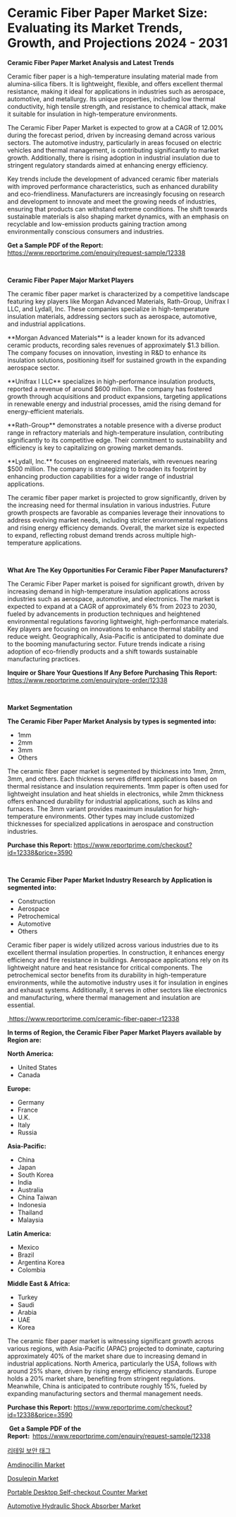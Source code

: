 <p><h1>Ceramic Fiber Paper Market Size: Evaluating its Market Trends, Growth, and Projections 2024 - 2031</h1></p><p><strong>Ceramic Fiber Paper Market Analysis and Latest Trends</strong></p>
<p><p>Ceramic fiber paper is a high-temperature insulating material made from alumina-silica fibers. It is lightweight, flexible, and offers excellent thermal resistance, making it ideal for applications in industries such as aerospace, automotive, and metallurgy. Its unique properties, including low thermal conductivity, high tensile strength, and resistance to chemical attack, make it suitable for insulation in high-temperature environments.</p><p>The Ceramic Fiber Paper Market is expected to grow at a CAGR of 12.00% during the forecast period, driven by increasing demand across various sectors. The automotive industry, particularly in areas focused on electric vehicles and thermal management, is contributing significantly to market growth. Additionally, there is rising adoption in industrial insulation due to stringent regulatory standards aimed at enhancing energy efficiency.</p><p>Key trends include the development of advanced ceramic fiber materials with improved performance characteristics, such as enhanced durability and eco-friendliness. Manufacturers are increasingly focusing on research and development to innovate and meet the growing needs of industries, ensuring that products can withstand extreme conditions. The shift towards sustainable materials is also shaping market dynamics, with an emphasis on recyclable and low-emission products gaining traction among environmentally conscious consumers and industries.</p></p>
<p><strong>Get a Sample PDF of the Report:&nbsp;</strong> <a href="https://www.reportprime.com/enquiry/request-sample/12338">https://www.reportprime.com/enquiry/request-sample/12338</a></p>
<p>&nbsp;</p>
<p><strong>Ceramic Fiber Paper Major Market Players</strong></p>
<p><p>The ceramic fiber paper market is characterized by a competitive landscape featuring key players like Morgan Advanced Materials, Rath-Group, Unifrax I LLC, and Lydall, Inc. These companies specialize in high-temperature insulation materials, addressing sectors such as aerospace, automotive, and industrial applications.</p><p>**Morgan Advanced Materials** is a leader known for its advanced ceramic products, recording sales revenues of approximately $1.3 billion. The company focuses on innovation, investing in R&D to enhance its insulation solutions, positioning itself for sustained growth in the expanding aerospace sector.</p><p>**Unifrax I LLC** specializes in high-performance insulation products, reported a revenue of around $600 million. The company has fostered growth through acquisitions and product expansions, targeting applications in renewable energy and industrial processes, amid the rising demand for energy-efficient materials.</p><p>**Rath-Group** demonstrates a notable presence with a diverse product range in refractory materials and high-temperature insulation, contributing significantly to its competitive edge. Their commitment to sustainability and efficiency is key to capitalizing on growing market demands.</p><p>**Lydall, Inc.** focuses on engineered materials, with revenues nearing $500 million. The company is strategizing to broaden its footprint by enhancing production capabilities for a wider range of industrial applications.</p><p>The ceramic fiber paper market is projected to grow significantly, driven by the increasing need for thermal insulation in various industries. Future growth prospects are favorable as companies leverage their innovations to address evolving market needs, including stricter environmental regulations and rising energy efficiency demands. Overall, the market size is expected to expand, reflecting robust demand trends across multiple high-temperature applications.</p></p>
<p>&nbsp;</p>
<p><strong>What Are The Key Opportunities For Ceramic Fiber Paper Manufacturers?</strong></p>
<p><p>The Ceramic Fiber Paper market is poised for significant growth, driven by increasing demand in high-temperature insulation applications across industries such as aerospace, automotive, and electronics. The market is expected to expand at a CAGR of approximately 6% from 2023 to 2030, fueled by advancements in production techniques and heightened environmental regulations favoring lightweight, high-performance materials. Key players are focusing on innovations to enhance thermal stability and reduce weight. Geographically, Asia-Pacific is anticipated to dominate due to the booming manufacturing sector. Future trends indicate a rising adoption of eco-friendly products and a shift towards sustainable manufacturing practices.</p></p>
<p><strong>Inquire or Share Your Questions If Any Before Purchasing This Report:</strong> <a href="https://www.reportprime.com/enquiry/pre-order/12338">https://www.reportprime.com/enquiry/pre-order/12338</a></p>
<p>&nbsp;</p>
<p><strong>Market Segmentation</strong></p>
<p><strong>The Ceramic Fiber Paper Market Analysis by types is segmented into:</strong></p>
<p><ul><li>1mm</li><li>2mm</li><li>3mm</li><li>Others</li></ul></p>
<p><p>The ceramic fiber paper market is segmented by thickness into 1mm, 2mm, 3mm, and others. Each thickness serves different applications based on thermal resistance and insulation requirements. 1mm paper is often used for lightweight insulation and heat shields in electronics, while 2mm thickness offers enhanced durability for industrial applications, such as kilns and furnaces. The 3mm variant provides maximum insulation for high-temperature environments. Other types may include customized thicknesses for specialized applications in aerospace and construction industries.</p></p>
<p><strong>Purchase this Report:&nbsp;</strong><a href="https://www.reportprime.com/checkout?id=12338&price=3590">https://www.reportprime.com/checkout?id=12338&price=3590</a></p>
<p>&nbsp;</p>
<p><strong>The Ceramic Fiber Paper Market Industry Research by Application is segmented into:</strong></p>
<p><ul><li>Construction</li><li>Aerospace</li><li>Petrochemical</li><li>Automotive</li><li>Others</li></ul></p>
<p><p>Ceramic fiber paper is widely utilized across various industries due to its excellent thermal insulation properties. In construction, it enhances energy efficiency and fire resistance in buildings. Aerospace applications rely on its lightweight nature and heat resistance for critical components. The petrochemical sector benefits from its durability in high-temperature environments, while the automotive industry uses it for insulation in engines and exhaust systems. Additionally, it serves in other sectors like electronics and manufacturing, where thermal management and insulation are essential.</p></p>
<p><a href="https://www.reportprime.com/ceramic-fiber-paper-r12338">&nbsp;https://www.reportprime.com/ceramic-fiber-paper-r12338</a></p>
<p><strong>In terms of Region, the Ceramic Fiber Paper Market Players available by Region are:</strong></p>
<p>
    <p> <strong> North America: </strong>
        <ul>
            <li>United States</li>
            <li>Canada</li>
        </ul>
        </p> 
    <p> <strong> Europe: </strong>
        <ul>
            <li>Germany</li>
            <li>France</li>
            <li>U.K.</li>
            <li>Italy</li>
            <li>Russia</li>
        </ul>
        </p> 
    <p> <strong> Asia-Pacific: </strong>
        <ul>
            <li>China</li>
            <li>Japan</li>
            <li>South Korea</li>
            <li>India</li>
            <li>Australia</li>
            <li>China Taiwan</li>
            <li>Indonesia</li>
            <li>Thailand</li>
            <li>Malaysia</li>
        </ul>
        </p> 
    <p> <strong> Latin America: </strong>
        <ul>
            <li>Mexico</li>
            <li>Brazil</li>
            <li>Argentina Korea</li>
            <li>Colombia</li>
        </ul>
        </p> 
    <p> <strong> Middle East & Africa: </strong>
        <ul>
            <li>Turkey</li>
            <li>Saudi</li>
            <li>Arabia</li>
            <li>UAE</li>
            <li>Korea</li>
        </ul>
    </p>
    </p>
<p><p>The ceramic fiber paper market is witnessing significant growth across various regions, with Asia-Pacific (APAC) projected to dominate, capturing approximately 40% of the market share due to increasing demand in industrial applications. North America, particularly the USA, follows with around 25% share, driven by rising energy efficiency standards. Europe holds a 20% market share, benefiting from stringent regulations. Meanwhile, China is anticipated to contribute roughly 15%, fueled by expanding manufacturing sectors and thermal management needs.</p></p>
<p><strong>Purchase this Report: </strong><a href="https://www.reportprime.com/checkout?id=12338&price=3590">https://www.reportprime.com/checkout?id=12338&price=3590</a></p>
<p>&nbsp;<strong>Get a Sample PDF of the Report:&nbsp;&nbsp;</strong><a href="https://www.reportprime.com/enquiry/request-sample/12338">https://www.reportprime.com/enquiry/request-sample/12338</a></p>
<p><strong></strong></p>
<p><p><a href="https://medium.com/@ransomjohns73/%EC%86%8C%EB%A7%A4-%EB%B3%B4%EC%95%88-%ED%83%9C%EA%B7%B8-%EC%82%B0%EC%97%85-%EC%A0%84%EB%A7%9D-%EC%8B%9C%EC%9E%A5-%EB%B3%80%ED%99%94-%EB%B0%8F-%EC%A0%84%EB%9E%B5%EC%A0%81-%ED%95%84%EC%88%98-%EC%9A%94%EC%86%8C-2024-2031-ff26d18a2317">리테일 보안 태그</a></p><p><a href="https://medium.com/@sk99912151/future-trajectory-of-the-amdinocillin-market-emerging-market-trends-and-forecasts-till-2031-1305a3186078">Amdinocillin Market</a></p><p><a href="https://medium.com/@sk99912151/dosulepin-market-trends-and-regional-insights-forecasted-for-period-from-2024-to-2031-579df1f9c350">Dosulepin Market</a></p><p><a href="https://issuu.com/reportprime-2/docs/portable-desktop-self-checkout-coun_6b95cd8ae59ceb">Portable Desktop Self-checkout Counter Market</a></p><p><a href="https://issuu.com/reportprime-2/docs/automotive-hydraulic-shock-absorber_5fbf032f2b5dc9">Automotive Hydraulic Shock Absorber Market</a></p></p>
